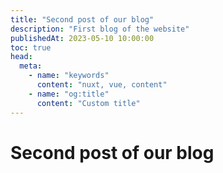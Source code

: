 ```yaml
---
title: "Second post of our blog"
description: "First blog of the website"
publishedAt: 2023-05-10 10:00:00
toc: true
head:
  meta:
    - name: "keywords"
      content: "nuxt, vue, content"
    - name: "og:title"
      content: "Custom title"
---
```


# Second post of our blog
